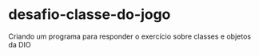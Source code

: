 # desafio-classe-do-jogo
Criando um programa para responder o exercício sobre classes e objetos da DIO  
